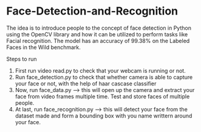 # Face-Detection-and-Recognition
The idea is to introduce people to the concept of face detection in Python using the OpenCV library and
how it can be utilized to perform tasks like Facial recognition. The model has an accuracy of 99.38% on the
Labeled Faces in the Wild benchmark. 

Steps to run 
1. First run video read.py to check that your webcam is running or not.
2. Run face_detection.py to check that whether camera is able to capture your face or not, with the help of haar cascase classifier
3. Now, run face_data.py --> this will open up the camera and extract your face from video frames multiple time. Test and store faces of multiple people.
4. At last, run face_recognition.py --> this will detect your face from the dataset made and form a bounding box with you name writtern around your face.
